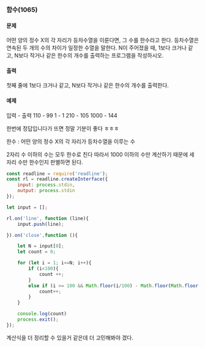 ### 함수(1065)
#### 문제
어떤 양의 정수 X의 각 자리가 등차수열을 이룬다면, 그 수를 한수라고 한다. 등차수열은 연속된 두 개의 수의 차이가 일정한 수열을 말한다. N이 주어졌을 때, 1보다 크거나 같고, N보다 작거나 같은 한수의 개수를 출력하는 프로그램을 작성하시오.
#### 출력
첫째 줄에 1보다 크거나 같고, N보다 작거나 같은 한수의 개수를 출력한다.
#### 예제
입력 - 출력
110 - 99
1 - 1
210 - 105
1000 - 144

한번에 정답입니다가 뜨면 정말 기분이 좋다 ㅎㅎㅎ

한수 : 어떤 양의 정수 X의 각 자리가 등차수열을 이루는 수

2자리 수 이하의 수는 모두 한수로 친다
따라서 1000 이하의 수만 계산하기 때문에 세자리 수만 한수인지 판별하면 된다.

``` javascript
const readline = require('readline');
const rl = readline.createInterface({
    input: process.stdin,
    output: process.stdin
});

let input = [];

rl.on('line', function (line){
    input.push(line);

}).on('close',function (){

    let N = input[0];
    let count = 0;

    for (let i = 1; i<=N; i++){
        if (i<100){
            count ++;
        }
        else if (i >= 100 && Math.floor(i/100) - Math.floor(Math.floor(i/10)%10) === Math.floor(Math.floor(i/10)%10) - Math.floor(i%10) ){
            count++;
        }
    }

    console.log(count)
    process.exit();
});
```
계산식을 더 정리할 수 있을거 같은데 더 고민해봐야 겠다.